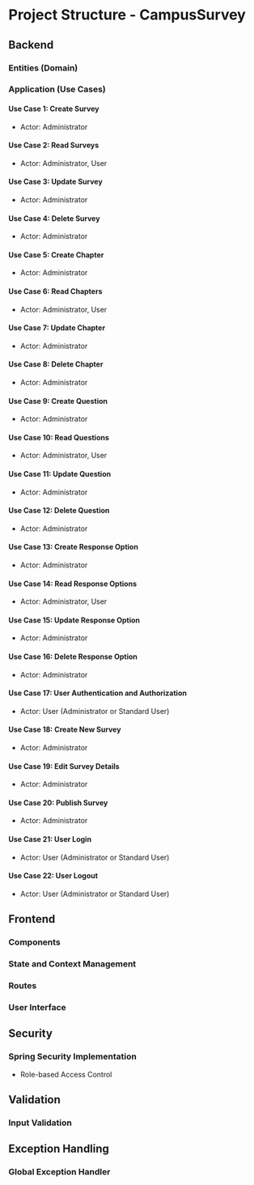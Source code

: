 # Project Structure - CampusSurvey
## Backend
### Entities (Domain)
### Application (Use Cases)
#### Use Case 1: Create Survey
- Actor: Administrator
#### Use Case 2: Read Surveys
- Actor: Administrator, User
#### Use Case 3: Update Survey
- Actor: Administrator
#### Use Case 4: Delete Survey
- Actor: Administrator
#### Use Case 5: Create Chapter
- Actor: Administrator
#### Use Case 6: Read Chapters
- Actor: Administrator, User
#### Use Case 7: Update Chapter
- Actor: Administrator
#### Use Case 8: Delete Chapter
- Actor: Administrator
#### Use Case 9: Create Question
- Actor: Administrator
#### Use Case 10: Read Questions
- Actor: Administrator, User
#### Use Case 11: Update Question
- Actor: Administrator
#### Use Case 12: Delete Question
- Actor: Administrator
#### Use Case 13: Create Response Option
- Actor: Administrator
#### Use Case 14: Read Response Options
- Actor: Administrator, User
#### Use Case 15: Update Response Option
- Actor: Administrator
#### Use Case 16: Delete Response Option
- Actor: Administrator
#### Use Case 17: User Authentication and Authorization
- Actor: User (Administrator or Standard User)
#### Use Case 18: Create New Survey
- Actor: Administrator
#### Use Case 19: Edit Survey Details
- Actor: Administrator
#### Use Case 20: Publish Survey
- Actor: Administrator
#### Use Case 21: User Login
- Actor: User (Administrator or Standard User)
#### Use Case 22: User Logout
- Actor: User (Administrator or Standard User)
## Frontend
### Components
### State and Context Management
### Routes
### User Interface
## Security
### Spring Security Implementation
- Role-based Access Control
## Validation
### Input Validation
## Exception Handling
### Global Exception Handler
